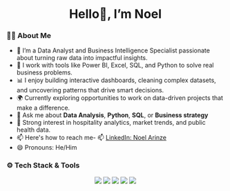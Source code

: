  <h1 align="center">Hello👋, I’m Noel</h1>

### 👩‍💻 About Me
- 👀  I’m a Data Analyst and Business Intelligence Specialist passionate about turning raw data into impactful insights.
- 💼 I work with tools like Power BI, Excel, SQL, and Python to solve real business problems.
- 📊 I enjoy building interactive dashboards, cleaning complex datasets, and uncovering patterns that drive smart decisions.
- 🌍 Currently exploring opportunities to work on data-driven projects that make a difference.
- 💬 Ask me about **Data Analysis**, **Python**, **SQL**, or **Business strategy** 
- 🧠 Strong interest in hospitality analytics, market trends, and public health data.
- 📫 Here's how to reach me- 📫 [LinkedIn: Noel Arinze](https://www.linkedin.com/in/arinze-noel-egwu-094178328/)
- 😄 Pronouns: He/Him



### ⚙️ Tech Stack & Tools
<p align="center">
  <img src="https://img.shields.io/badge/Python-3776AB?style=for-the-badge&logo=python&logoColor=white" />
  <img src="https://img.shields.io/badge/SQL-4479A1?style=for-the-badge&logo=postgresql&logoColor=white" />
  <img src="https://img.shields.io/badge/Power%20BI-F2C811?style=for-the-badge&logo=powerbi&logoColor=white" />
  <img src="https://img.shields.io/badge/Pandas-150458?style=for-the-badge&logo=pandas&logoColor=white" />
  <img src="https://img.shields.io/badge/Jupyter-F37626?style=for-the-badge&logo=jupyter&logoColor=white" />
</p>
